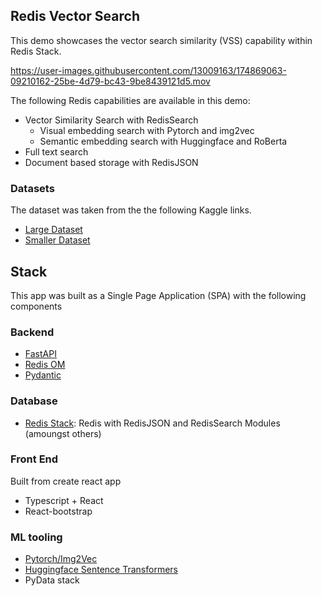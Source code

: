 
## Redis Vector Search

This demo showcases the vector search similarity (VSS) capability within Redis Stack.


https://user-images.githubusercontent.com/13009163/174869063-09210162-25be-4d79-bc43-9be8439121d5.mov



The following Redis capabilities are available in this demo:
 - Vector Similarity Search with RedisSearch
    - Visual embedding search with Pytorch and img2vec
    - Semantic embedding search with Huggingface and RoBerta
 - Full text search
 - Document based storage with RedisJSON

### Datasets

The dataset was taken from the the following Kaggle links.

- [Large Dataset](https://www.kaggle.com/datasets/paramaggarwal/fashion-product-images-dataset)
- [Smaller Dataset](https://www.kaggle.com/datasets/paramaggarwal/fashion-product-images-small)


## Stack

This app was built as a Single Page Application (SPA) with the following components

### Backend
 - [FastAPI](https://fastapi.tiangolo.com/)
 - [Redis OM](https://redis.io/docs/stack/get-started/tutorials/stack-python/)
 - [Pydantic](https://pydantic-docs.helpmanual.io/)

### Database
 - [Redis Stack](https://redis.io/docs/stack/): Redis with RedisJSON and RedisSearch Modules (amoungst others)

### Front End
 Built from create react app
 - Typescript + React
 - React-bootstrap

 
### ML tooling
 - [Pytorch/Img2Vec](https://github.com/christiansafka/img2vec)
 - [Huggingface Sentence Transformers](https://huggingface.co/sentence-transformers)
 - PyData stack




